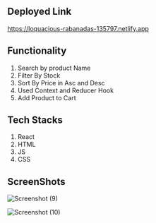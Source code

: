 ## Deployed Link

https://loquacious-rabanadas-135797.netlify.app



## Functionality

1. Search by product Name
2. Filter By Stock
3. Sort By Price in Asc and Desc
4. Used Context and Reducer Hook
5. Add Product to Cart

## Tech Stacks

1. React
2. HTML
3. JS
4. CSS

## ScreenShots

![Screenshot (9)](https://user-images.githubusercontent.com/95957280/184141580-e6fe1662-6e6d-4e32-8ee8-67a8b0e16bb5.png)

![Screenshot (10)](https://user-images.githubusercontent.com/95957280/184141648-63fc3e43-db72-4a9e-a1e5-ddaf62cc1904.png)
